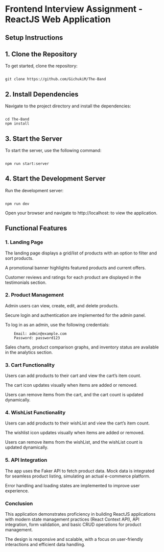 # Frontend Interview Assignment - ReactJS Web Application
## Setup Instructions
## 1. Clone the Repository

To get started, clone the repository:

```

git clone https://github.com/GichukiM/The-Band

```
## 2. Install Dependencies
Navigate to the project directory and install the dependencies:

```

cd The-Band
npm install

```
## 3. Start the Server
To start the server, use the following command:

```

npm run start:server

```
## 4. Start the Development Server

Run the development server:

```

npm run dev

```
Open your browser and navigate to http://localhost:<Port-Number> to view the application.

## Functional Features

### 1. Landing Page

The landing page displays a grid/list of products with an option to filter and sort products.

A promotional banner highlights featured products and current offers.

Customer reviews and ratings for each product are displayed in the testimonials section.

### 2. Product Management

Admin users can view, create, edit, and delete products.

Secure login and authentication are implemented for the admin panel.

To log in as an admin, use the following credentials:
```
    Email: admin@example.com
    Password: password123
```

Sales charts, product comparison graphs, and inventory status are available in the analytics section.

### 3. Cart Functionality

Users can add products to their cart and view the cart’s item count.

The cart icon updates visually when items are added or removed.

Users can remove items from the cart, and the cart count is updated dynamically.

### 4. WishList Functionality

Users can add products to their wishList and view the cart’s item count.

The wishlist icon updates visually when items are added or removed.

Users can remove items from the wishList, and the wishList count is updated dynamically.

### 5. API Integration

The app uses the Faker API to fetch product data. Mock data is integrated for seamless product listing, simulating an actual e-commerce platform.

Error handling and loading states are implemented to improve user experience.

### Conclusion

This application demonstrates proficiency in building ReactJS applications with modern state management practices (React Context API), API integration, form validation, and basic CRUD operations for product management. 

The design is responsive and scalable, with a focus on user-friendly interactions and efficient data handling.
